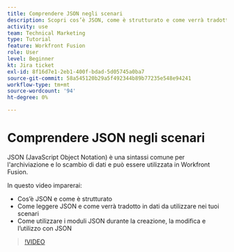 ```yaml
---
title: Comprendere JSON negli scenari
description: Scopri cos’è JSON, come è strutturato e come verrà tradotto in dati da utilizzare nei tuoi scenari in [!DNL Adobe Workfront Fusion].
activity: use
team: Technical Marketing
type: Tutorial
feature: Workfront Fusion
role: User
level: Beginner
kt: Jira ticket
exl-id: 8f16d7e1-2eb1-400f-bdad-5d05745a0ba7
source-git-commit: 58a545120b29a5f492344b89b77235e548e94241
workflow-type: tm+mt
source-wordcount: '94'
ht-degree: 0%

---
```


# Comprendere JSON negli scenari

JSON (JavaScript Object Notation) è una sintassi comune per l&#39;archiviazione e lo scambio di dati e può essere utilizzata in Workfront Fusion.

In questo video imparerai:

* Cos’è JSON e come è strutturato
* Come leggere JSON e come verrà tradotto in dati da utilizzare nei tuoi scenari
* Come utilizzare i moduli JSON durante la creazione, la modifica e l’utilizzo con JSON

>[!VIDEO](https://video.tv.adobe.com/v/335300/?quality=12)
